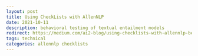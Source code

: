 ```yaml
---
layout: post
title: Using CheckLists with AllenNLP
date: 2021-10-11
description: behavioral testing of textual entailment models
redirect: https://medium.com/ai2-blog/using-checklists-with-allennlp-behavioral-testing-of-textual-entailment-models-1a0aa43cdb28
tags: technical
categories: allennlp checklists
---
```

